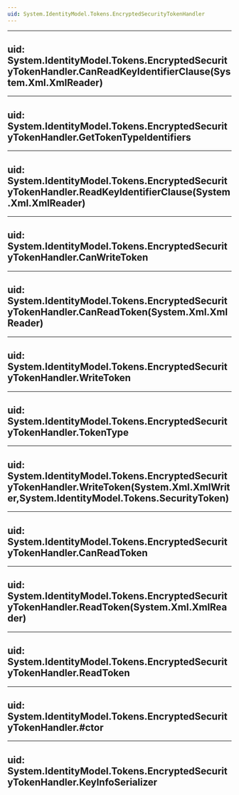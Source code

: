 ```yaml
---
uid: System.IdentityModel.Tokens.EncryptedSecurityTokenHandler
---
```


---
uid: System.IdentityModel.Tokens.EncryptedSecurityTokenHandler.CanReadKeyIdentifierClause(System.Xml.XmlReader)
---

---
uid: System.IdentityModel.Tokens.EncryptedSecurityTokenHandler.GetTokenTypeIdentifiers
---

---
uid: System.IdentityModel.Tokens.EncryptedSecurityTokenHandler.ReadKeyIdentifierClause(System.Xml.XmlReader)
---

---
uid: System.IdentityModel.Tokens.EncryptedSecurityTokenHandler.CanWriteToken
---

---
uid: System.IdentityModel.Tokens.EncryptedSecurityTokenHandler.CanReadToken(System.Xml.XmlReader)
---

---
uid: System.IdentityModel.Tokens.EncryptedSecurityTokenHandler.WriteToken
---

---
uid: System.IdentityModel.Tokens.EncryptedSecurityTokenHandler.TokenType
---

---
uid: System.IdentityModel.Tokens.EncryptedSecurityTokenHandler.WriteToken(System.Xml.XmlWriter,System.IdentityModel.Tokens.SecurityToken)
---

---
uid: System.IdentityModel.Tokens.EncryptedSecurityTokenHandler.CanReadToken
---

---
uid: System.IdentityModel.Tokens.EncryptedSecurityTokenHandler.ReadToken(System.Xml.XmlReader)
---

---
uid: System.IdentityModel.Tokens.EncryptedSecurityTokenHandler.ReadToken
---

---
uid: System.IdentityModel.Tokens.EncryptedSecurityTokenHandler.#ctor
---

---
uid: System.IdentityModel.Tokens.EncryptedSecurityTokenHandler.KeyInfoSerializer
---
